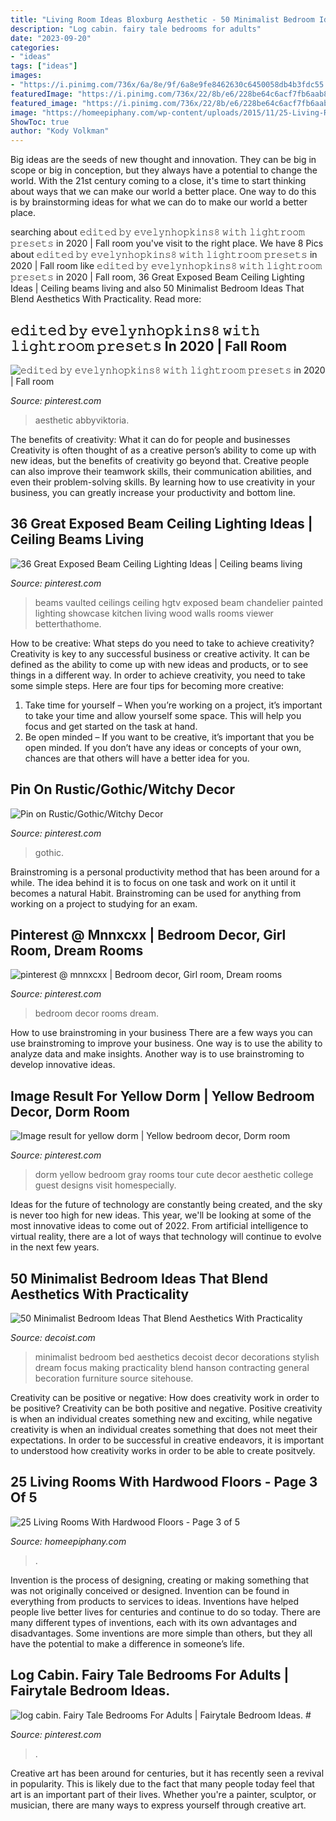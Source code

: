 ```yaml
---
title: "Living Room Ideas Bloxburg Aesthetic - 50 Minimalist Bedroom Ideas That Blend Aesthetics With Practicality"
description: "Log cabin. fairy tale bedrooms for adults"
date: "2023-09-20"
categories:
- "ideas"
tags: ["ideas"]
images:
- "https://i.pinimg.com/736x/6a/8e/9f/6a8e9fe8462630c6450058db4b3fdc55.jpg"
featuredImage: "https://i.pinimg.com/736x/22/8b/e6/228be64c6acf7fb6aab88321bbb517c8.jpg"
featured_image: "https://i.pinimg.com/736x/22/8b/e6/228be64c6acf7fb6aab88321bbb517c8.jpg"
image: "https://homeepiphany.com/wp-content/uploads/2015/11/25-Living-Rooms-With-Hardwood-Floors-11.jpg"
ShowToc: true
author: "Kody Volkman"
---
```



Big ideas are the seeds of new thought and innovation. They can be big in scope or big in conception, but they always have a potential to change the world. With the 21st century coming to a close, it's time to start thinking about ways that we can make our world a better place. One way to do this is by brainstorming ideas for what we can do to make our world a better place.

	

		
searching about 𝚎𝚍𝚒𝚝𝚎𝚍 𝚋𝚢 𝚎𝚟𝚎𝚕𝚢𝚗𝚑𝚘𝚙𝚔𝚒𝚗𝚜𝟾 𝚠𝚒𝚝𝚑 𝚕𝚒𝚐𝚑𝚝𝚛𝚘𝚘𝚖 𝚙𝚛𝚎𝚜𝚎𝚝𝚜 in 2020 | Fall room you've visit to the right place. We have 8 Pics about 𝚎𝚍𝚒𝚝𝚎𝚍 𝚋𝚢 𝚎𝚟𝚎𝚕𝚢𝚗𝚑𝚘𝚙𝚔𝚒𝚗𝚜𝟾 𝚠𝚒𝚝𝚑 𝚕𝚒𝚐𝚑𝚝𝚛𝚘𝚘𝚖 𝚙𝚛𝚎𝚜𝚎𝚝𝚜 in 2020 | Fall room like 𝚎𝚍𝚒𝚝𝚎𝚍 𝚋𝚢 𝚎𝚟𝚎𝚕𝚢𝚗𝚑𝚘𝚙𝚔𝚒𝚗𝚜𝟾 𝚠𝚒𝚝𝚑 𝚕𝚒𝚐𝚑𝚝𝚛𝚘𝚘𝚖 𝚙𝚛𝚎𝚜𝚎𝚝𝚜 in 2020 | Fall room, 36 Great Exposed Beam Ceiling Lighting Ideas | Ceiling beams living and also 50 Minimalist Bedroom Ideas That Blend Aesthetics With Practicality. Read more:
		
    
## 𝚎𝚍𝚒𝚝𝚎𝚍 𝚋𝚢 𝚎𝚟𝚎𝚕𝚢𝚗𝚑𝚘𝚙𝚔𝚒𝚗𝚜𝟾 𝚠𝚒𝚝𝚑 𝚕𝚒𝚐𝚑𝚝𝚛𝚘𝚘𝚖 𝚙𝚛𝚎𝚜𝚎𝚝𝚜 In 2020 | Fall Room

<img loading=lazy src="https://i.pinimg.com/736x/6a/8e/9f/6a8e9fe8462630c6450058db4b3fdc55.jpg" onerror="this.onerror=null;this.src='https://tse3.mm.bing.net/th?id=OIP.9B9Y3-LRqVHHpCRiT9OwqQHaJ2&amp;pid=15.1';" alt="𝚎𝚍𝚒𝚝𝚎𝚍 𝚋𝚢 𝚎𝚟𝚎𝚕𝚢𝚗𝚑𝚘𝚙𝚔𝚒𝚗𝚜𝟾 𝚠𝚒𝚝𝚑 𝚕𝚒𝚐𝚑𝚝𝚛𝚘𝚘𝚖 𝚙𝚛𝚎𝚜𝚎𝚝𝚜 in 2020 | Fall room">

_Source: pinterest.com_

>aesthetic abbyviktoria. 

	

The benefits of creativity: What it can do for people and businesses
Creativity is often thought of as a creative person’s ability to come up with new ideas, but the benefits of creativity go beyond that. Creative people can also improve their teamwork skills, their communication abilities, and even their problem-solving skills. By learning how to use creativity in your business, you can greatly increase your productivity and bottom line.

    
## 36 Great Exposed Beam Ceiling Lighting Ideas | Ceiling Beams Living

<img loading=lazy src="https://i.pinimg.com/736x/46/33/d2/4633d2cfc42024709cc1dc2480203927.jpg" onerror="this.onerror=null;this.src='https://tse3.mm.bing.net/th?id=OIP.f3St-OHIfbE3e4M2ejaXpgHaLG&amp;pid=15.1';" alt="36 Great Exposed Beam Ceiling Lighting Ideas | Ceiling beams living">

_Source: pinterest.com_

>beams vaulted ceilings ceiling hgtv exposed beam chandelier painted lighting showcase kitchen living wood walls rooms viewer betterthathome. 

	

How to be creative: What steps do you need to take to achieve creativity?
Creativity is key to any successful business or creative activity. It can be defined as the ability to come up with new ideas and products, or to see things in a different way. In order to achieve creativity, you need to take some simple steps. Here are four tips for becoming more creative: 
1) Take time for yourself – When you’re working on a project, it’s important to take your time and allow yourself some space. This will help you focus and get started on the task at hand. 
2) Be open minded – If you want to be creative, it’s important that you be open minded. If you don’t have any ideas or concepts of your own, chances are that others will have a better idea for you.

    
## Pin On Rustic/Gothic/Witchy Decor

<img loading=lazy src="https://i.pinimg.com/736x/b4/98/91/b49891a68769b3f65212d2f8aadc6386.jpg" onerror="this.onerror=null;this.src='https://tse3.mm.bing.net/th?id=OIP.U6kAkkLCh5UpojRKNCR-HgHaLH&amp;pid=15.1';" alt="Pin on Rustic/Gothic/Witchy Decor">

_Source: pinterest.com_

>gothic. 

	

Brainstroming is a personal productivity method that has been around for a while. The idea behind it is to focus on one task and work on it until it becomes a natural Habit. Brainstroming can be used for anything from working on a project to studying for an exam.

    
## Pinterest @ Mnnxcxx | Bedroom Decor, Girl Room, Dream Rooms

<img loading=lazy src="https://i.pinimg.com/736x/22/8b/e6/228be64c6acf7fb6aab88321bbb517c8.jpg" onerror="this.onerror=null;this.src='https://tse3.mm.bing.net/th?id=OIP.DVaOGvfXuTwjYr_6AK2dbQHaMV&amp;pid=15.1';" alt="pinterest @ mnnxcxx | Bedroom decor, Girl room, Dream rooms">

_Source: pinterest.com_

>bedroom decor rooms dream. 

	

How to use brainstroming in your business
There are a few ways you can use brainstroming to improve your business. One way is to use the ability to analyze data and make insights. Another way is to use brainstroming to develop innovative ideas.

    
## Image Result For Yellow Dorm | Yellow Bedroom Decor, Dorm Room

<img loading=lazy src="https://i.pinimg.com/736x/02/27/22/02272240b651c06005d1646b04cf3f92.jpg" onerror="this.onerror=null;this.src='https://tse1.mm.bing.net/th?id=OIP.tqy6Lfbi88OerVuKL1OYxAHaLL&amp;pid=15.1';" alt="Image result for yellow dorm | Yellow bedroom decor, Dorm room">

_Source: pinterest.com_

>dorm yellow bedroom gray rooms tour cute decor aesthetic college guest designs visit homespecially. 

	

Ideas for the future of technology are constantly being created, and the sky is never too high for new ideas. This year, we'll be looking at some of the most innovative ideas to come out of 2022. From artificial intelligence to virtual reality, there are a lot of ways that technology will continue to evolve in the next few years.

    
## 50 Minimalist Bedroom Ideas That Blend Aesthetics With Practicality

<img loading=lazy src="http://cdn.decoist.com/wp-content/uploads/2014/04/Making-the-bed-the-focus-of-the-room.jpg" onerror="this.onerror=null;this.src='https://tse1.mm.bing.net/th?id=OIP.4ABwV5FLjRnqz1ndYKUw6gHaKW&amp;pid=15.1';" alt="50 Minimalist Bedroom Ideas That Blend Aesthetics With Practicality">

_Source: decoist.com_

>minimalist bedroom bed aesthetics decoist decor decorations stylish dream focus making practicality blend hanson contracting general becoration furniture source sitehouse. 

	

Creativity can be positive or negative: How does creativity work in order to be positive?
Creativity can be both positive and negative. Positive creativity is when an individual creates something new and exciting, while negative creativity is when an individual creates something that does not meet their expectations. In order to be successful in creative endeavors, it is important to understood how creativity works in order to be able to create positvely.

    
## 25 Living Rooms With Hardwood Floors - Page 3 Of 5

<img loading=lazy src="https://homeepiphany.com/wp-content/uploads/2015/11/25-Living-Rooms-With-Hardwood-Floors-11.jpg" onerror="this.onerror=null;this.src='https://tse1.mm.bing.net/th?id=OIP.SZxyNeZfS1wbzYfo4kwCOgHaFj&amp;pid=15.1';" alt="25 Living Rooms With Hardwood Floors - Page 3 of 5">

_Source: homeepiphany.com_

>. 

	

Invention is the process of designing, creating or making something that was not originally conceived or designed. Invention can be found in everything from products to services to ideas. Inventions have helped people live better lives for centuries and continue to do so today. There are many different types of inventions, each with its own advantages and disadvantages. Some inventions are more simple than others, but they all have the potential to make a difference in someone’s life.

    
## Log Cabin. Fairy Tale Bedrooms For Adults | Fairytale Bedroom Ideas. #

<img loading=lazy src="https://i.pinimg.com/736x/42/77/27/427727deb8a154c1779062c9b670f4ce.jpg" onerror="this.onerror=null;this.src='https://tse4.mm.bing.net/th?id=OIP.zLFIKWK8631k12oE9zo_UgAAAA&amp;pid=15.1';" alt="log cabin. Fairy Tale Bedrooms For Adults | Fairytale Bedroom Ideas. #">

_Source: pinterest.com_

>. 

	

Creative art has been around for centuries, but it has recently seen a revival in popularity. This is likely due to the fact that many people today feel that art is an important part of their lives. Whether you're a painter, sculptor, or musician, there are many ways to express yourself through creative art.

